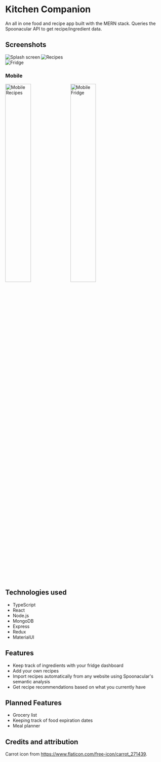 # Kitchen Companion

An all in one food and recipe app built with the MERN stack. Queries the Spoonacular API to get recipe/ingredient data.

## Screenshots

![Splash screen](https://imgur.com/1cntvDV.png)
![Recipes](https://imgur.com/oxbTvBf.png)  
![Fridge](https://imgur.com/E0tU9Tf.png)

### Mobile

<img src="https://imgur.com/ios4P4I.png" alt="Mobile Recipes" width="40%" height="40%">
<img src="https://imgur.com/KgbU3Q6.png" alt="Mobile Fridge" width="40%" height="40%">

## Technologies used

- TypeScript
- React
- Node.js
- MongoDB
- Express
- Redux
- MaterialUI

## Features

- Keep track of ingredients with your fridge dashboard
- Add your own recipes
- Import recipes automatically from any website using Spoonacular's semantic analysis
- Get recipe recommendations based on what you currently have

## Planned Features

- Grocery list
- Keeping track of food expiration dates
- Meal planner

## Credits and attribution

Carrot icon from https://www.flaticon.com/free-icon/carrot_271439.
